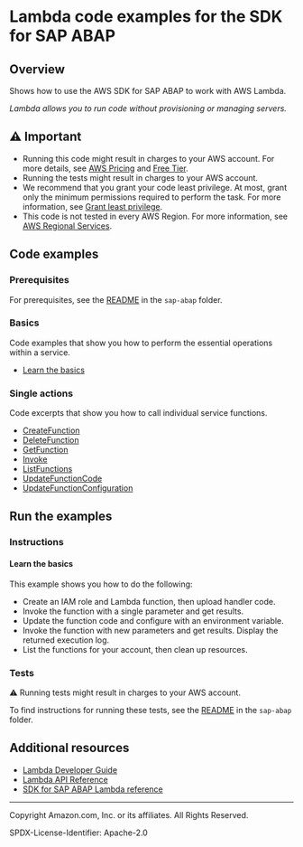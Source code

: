 # Lambda code examples for the SDK for SAP ABAP

## Overview

Shows how to use the AWS SDK for SAP ABAP to work with AWS Lambda.

<!--custom.overview.start-->
<!--custom.overview.end-->

_Lambda allows you to run code without provisioning or managing servers._

## ⚠ Important

* Running this code might result in charges to your AWS account. For more details, see [AWS Pricing](https://aws.amazon.com/pricing/) and [Free Tier](https://aws.amazon.com/free/).
* Running the tests might result in charges to your AWS account.
* We recommend that you grant your code least privilege. At most, grant only the minimum permissions required to perform the task. For more information, see [Grant least privilege](https://docs.aws.amazon.com/IAM/latest/UserGuide/best-practices.html#grant-least-privilege).
* This code is not tested in every AWS Region. For more information, see [AWS Regional Services](https://aws.amazon.com/about-aws/global-infrastructure/regional-product-services).

<!--custom.important.start-->
<!--custom.important.end-->

## Code examples

### Prerequisites

For prerequisites, see the [README](../../README.md#Prerequisites) in the `sap-abap` folder.


<!--custom.prerequisites.start-->
<!--custom.prerequisites.end-->

### Basics

Code examples that show you how to perform the essential operations within a service.

- [Learn the basics](zcl_aws1_lmd_scenario.clas.abap)


### Single actions

Code excerpts that show you how to call individual service functions.

- [CreateFunction](zcl_aws1_lmd_actions.clas.abap#L62)
- [DeleteFunction](zcl_aws1_lmd_actions.clas.abap#L101)
- [GetFunction](zcl_aws1_lmd_actions.clas.abap#L126)
- [Invoke](zcl_aws1_lmd_actions.clas.abap#L147)
- [ListFunctions](zcl_aws1_lmd_actions.clas.abap#L187)
- [UpdateFunctionCode](zcl_aws1_lmd_actions.clas.abap#L210)
- [UpdateFunctionConfiguration](zcl_aws1_lmd_actions.clas.abap#L246)


<!--custom.examples.start-->
<!--custom.examples.end-->

## Run the examples

### Instructions


<!--custom.instructions.start-->
<!--custom.instructions.end-->


#### Learn the basics

This example shows you how to do the following:

- Create an IAM role and Lambda function, then upload handler code.
- Invoke the function with a single parameter and get results.
- Update the function code and configure with an environment variable.
- Invoke the function with new parameters and get results. Display the returned execution log.
- List the functions for your account, then clean up resources.

<!--custom.basic_prereqs.lambda_Scenario_GettingStartedFunctions.start-->
<!--custom.basic_prereqs.lambda_Scenario_GettingStartedFunctions.end-->


<!--custom.basics.lambda_Scenario_GettingStartedFunctions.start-->
<!--custom.basics.lambda_Scenario_GettingStartedFunctions.end-->


### Tests

⚠ Running tests might result in charges to your AWS account.


To find instructions for running these tests, see the [README](../../README.md#Tests)
in the `sap-abap` folder.



<!--custom.tests.start-->
<!--custom.tests.end-->

## Additional resources

- [Lambda Developer Guide](https://docs.aws.amazon.com/lambda/latest/dg/welcome.html)
- [Lambda API Reference](https://docs.aws.amazon.com/lambda/latest/dg/API_Reference.html)
- [SDK for SAP ABAP Lambda reference](https://docs.aws.amazon.com/sdk-for-sap-abap/v1/api/latest/lmd/index.html)

<!--custom.resources.start-->
<!--custom.resources.end-->

---

Copyright Amazon.com, Inc. or its affiliates. All Rights Reserved.

SPDX-License-Identifier: Apache-2.0
